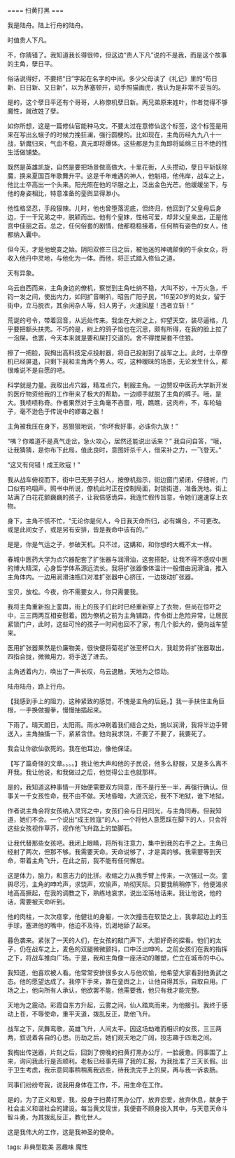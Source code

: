 


==== 扫黄打黑  ===


我是陆舟。陆上行舟的陆舟。

时值贵人下凡。

不，你猜错了。我知道我长得很帅，但这边“贵人下凡”说的不是我，而是这个故事的主角，孽日平。

俗话说得好，不要把“日”字起在名字的中间。多少父母读了《礼记》里的“苟日新、日日新、又日新”，以为茅塞顿开，动手照猫画虎，我认为是非常不妥当的。

是的，这个孽日平还有个哥哥，人称僚机孽日新。两兄弟原来姓叶，作者觉得不够魔性，就改姓了孽。

如你所想，这是一篇修仙官能种马文。不要太过在意修仙这个标签，这个标签是用来在写出幺蛾子的时候力挽狂澜，强行圆梗的。比如现在，主角历经九九八十一战，斩魔归来，气血不稳，真元即将爆体。这些都是为主角即将延绵三日不绝的性生活做铺垫。

既然是英雄凯旋，自然是要把场景做高做大。十里花街，人头攒动，孽日平斩妖除魔，换来夏国百年歌舞升平。这是千年难遇的神人，他魁梧，他伟岸，战车之上，他比士卒高出一个头来。阳光照在他的华服之上，泛出金色光芒。他缓缓坐下，与他的身姿相比，特意准备的銮舆显得渺小。

他性格坚忍，手段狠辣。儿时，他也曾堕落泥底，但终归，他回到了父皇母后身边，于一干兄弟之中，脱颖而出。他有个皇妹，性格可爱，却非父皇亲出，正是他宫中佳丽之首。总之，任何俗套的剧情，他都稳稳接着，任何稍有姿色的女人，他都纳入囊中。

但今天，才是他蜕变之始。阴阳双修三日之后，被他迷的神魂颠倒的千余女众，将收入他丹中灵地，与他化为一体。而他，将正式踏入修仙之道。

天有异象。

乌云自西而来，主角身边的僚机，察觉到主角吐纳不稳，大叫不妙，十万火急，千钧一发之间，使出内力，如同扩音喇叭，昭告广阳子民，“16至20岁的处女，留于街中，立马脱衣，其余闲杂人等，妇人男子，火速回屋！违者立斩！”

荒诞的号令，带着回音，从远处传来。我坐在大树之上，仰望天空，装尽逼格，几乎要把额头扶秃。不巧的是，树上的鸽子恰也在沉思，颇有所得，在我的脸上拉了一泡屎。也罢，今天本来就是要和屎打交道的。舍不得搅屎套不住狼。

擦了一把脸，我掏出高科技定点投射器，将自己投射到了战车之上。此时，士卒僚机已经屏退，只剩下我和主角两个男人。哎，这种暧昧的场景，无论发生什么，都很难说不是自愿的吧。

科学就是力量。我取出点穴器，精准点穴，制服主角。一边赞叹中医药大学新开发的医疗物资给我的工作带来了极大的帮助，一边顺手就脱了主角的裤子。哦，是大。我啧啧称奇。作者果然对于主角毫不吝啬，哦，瞧瞧，这肉杵，不，车轮轴子，毫不逊色于传说中的嫪毐之器！

主角被我压在身下，恶狠狠地说，“你坏我好事，必诛你九族！”

“咦？你难道不是真气走岔，急火攻心，居然还能说出话来？” 我自问自答，“哦，让我猜猜，是你布下此局，值此良时，意图奸杀千人，借采补之力，一飞登天。”

“这又有何错！成王败寇！”

我从战车俯视而下，街中已无男子妇人，按僚机指示，街边窗门紧闭，仔细听，门口似有呜咽声。照书中所说，僚机此时正在控制局面，封锁街道，准备洗地。街上站满了白花花颤巍巍的孩子，让我倍感诡异，我连忙假传旨意，令她们速速穿上衣物。

身下，主角不慌不忙，“无论你是何人，今日我天命所归，必有媾合，不可更改。或是此间女子，或是另有安排，皆是我命中该有的。”

是是，你是气运之子，参破天机。只不过，这媾和，和你想的大概不太一样。

春城中医药大学为点穴器配套了扩张器与润滑油，这套搭配，让我不得不感叹中医的博大精深，心身哲学体系源远流长。我将扩张器像体温计一般借由润滑油，推入主角体内。一边用润滑油瓶口对准扩张器中心挤压，一边拨动扩张器。

宝贝，放松。今夜，你不需要女人，你只需要我。

我将主角重新抱上銮舆，街上的孩子们此时已经重新穿上了衣物，但尚在惊吓之中，三三两两互相安慰着。因为僚机之前为主角铺路，传令街上危险异常，让居民紧锁门户，此时，这些可怜的孩子一时间也回不了家，有几个胆大的，便向战车望来。

医用扩张器果然是价廉物美，很快便将菊花扩张至杯口大，我趁势将扩张器取出，四指合拢，微微用力，将手送了进去。

主角透着内力，唤出了一声长叹，乌云退散，天地为之惊动。

陆舟陆舟，路上行舟。

【我感到手上的阻力，这种紧致的感觉，不愧是主角的后庭。】我一手扶住主角巨根，一手换做握拳，慢慢抽插起来。

下雨了。晴天朗日，太阳雨。雨水冲刷着我们结合之处，施以润滑，我将半边手臂送入，主角抽搐一下，紧紧含住。他向我求饶，不要了不要了，我要死了。

我会让你欲仙欲死的。我在他耳边，像他保证。

【写了篇奇怪的文章。。。。】我让他大声和他的子民说，他多么舒服，又是多么离不开我。我让他说，和我做过之后，他觉得公主也就那样。

是的，我知道这种事情一开始便需要双方同意，而不是行至一半，再强行确认。但事关一千女孩性命，我不由不做。天地昏暗，大道沉沦，我不下地狱，谁下地狱。

作者说主角会将女孩纳入灵窍之中，女孩们会与日月同光，与主角同寿。但我知道，她们不会。一个说出“成王败寇”的人，一个将他人意愿踩在脚下的人，只会将这些女孩视作草芥，视作他飞升路上的垫脚石。

让我代替那些女孩吧。我闭上眼睛，将所有注意力，集中到我的右手之上。主角已经射了两次，但那不够。我需要天命。天命说够了，才是真的够。我需要等到天命，带着主角飞升，在此之前，我不能有任何懈怠。

这是体力，脑力，和意志力的比拼。收缩之力从我手臂上传来，一次强过一次。銮舆尽污，主角的呻吟声，求饶声，欢愉声，响彻天际。只要我稍稍停下，他便渴求地高高撅起，在我的调教之下，熟练地哀求，说出淫荡地话来。我让他说，他的话，需要被天命听到。

他的肉柱，一次次痉挛，他健壮的身躯，一次次撞击在软垫之上，我拿起边上的玉手球，塞进他的嘴中，他迫不及待，饥渴地舔了起来。

暮色袭来。紧张了一天的人们，在女孩的敲门声下，大胆好奇的探看。他们的太子，仍在战车之上，麦色的双腿微微颤抖，口中泛出呻吟。之前女孩们在我的指挥之下，将战车推向广场。于是，我和主角像一座活动的雕塑，伫立在城市的中心。

我知道，他喜欢被人看。他常常安排很多女人与他欢愉，他希望大家看到他勇武之态。他的愿望达成了。我停下手来，靠在銮舆之上，让他自得其乐，自取自用。广场之上，他向所有人承认，他欲罢不能，他需要我，他只有我才能完整。

天地为之震动。彩霞自东方升起，云雾之间，仙人踏岚而来，为他接引。我终于感动上苍，不辱使命，重平天道，拨乱反正，助他飞升。

战车之下，凤舞鸾歌，英雄飞升，人间太平。因这场劫难而相识的女孩，三三两两，叙说着各自的心思。历劫之后，她们观天地之广阔，投志趣于四海之间。

我掏出传送器，片刻之后，回到了傍晚的扫黄打黑办公厅，一脸疲惫。同事围了上来，询问我此行是否顺利。老板已经事先得了我的汇报，为我批准了三天长假。出于卫生考虑，我示意同事稍稍离我远些，待我洗完手上的屎，再与我一诉衷肠。

同事们纷纷夸我，说我用身体在工作，不，用生命在工作。

是的，为了正义和爱，我，投身于扫黄打黑办公厅，放弃恋爱，放弃休息，献身于社会主义和谐社会的建设。每当黄文现世，我便奋不顾身投入其中，与天意天命斗智斗勇，为其拨乱反正，教化世人。

这是我伟大的工作，这是我神圣的使命。

tags: 非典型耽美 恶趣味 魔性